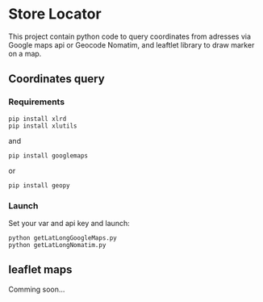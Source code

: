 # Store Locator 

This project contain python code to query coordinates from adresses via Google maps api or Geocode Nomatim, and leaftlet library to draw marker on a map.

## Coordinates query

### Requirements

```
pip install xlrd
pip install xlutils
```
and
```
pip install googlemaps
```
or 
```
pip install geopy
```

### Launch

Set your var and api key and launch:
```
python getLatLongGoogleMaps.py
python getLatLongNomatim.py
```

## leaflet maps

Comming soon...